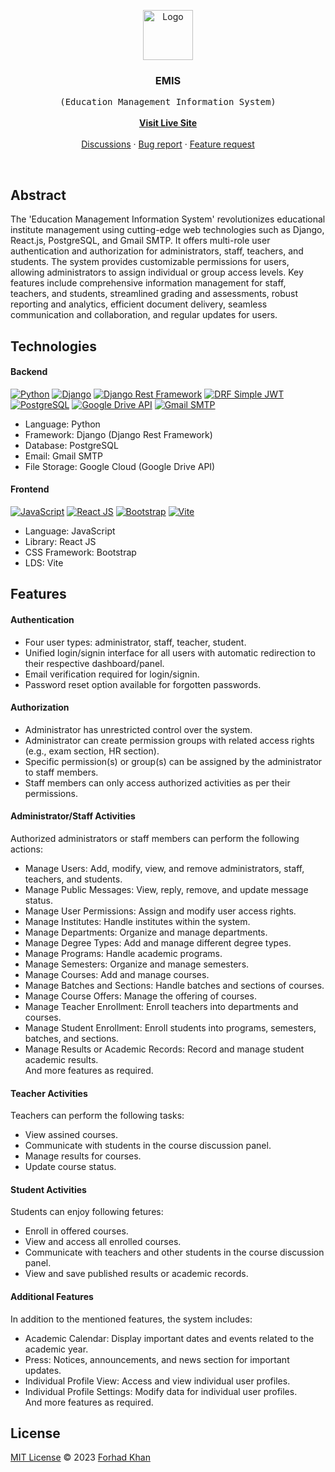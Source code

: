 
<p align="center">
	<!-- PROJECT LOGO -->
  <a href="https://github.com/forhadakhan/emis">
    <img src="https://github.com/forhadakhan/emis/assets/67508944/7a172714-3e12-43af-97a5-cd3456b3b966" alt="Logo" width="80" height="80">
  </a>

  <h3 align="center">EMIS</h3>

  <p align="center">
    <samp>(Education Management Information System)</samp>
    <br />
    <br />
    <a href="#"><strong>Visit Live Site</strong></a>
    <br />
    <br />
    <a href="https://github.com/forhadakhan/emis/discussions/1">Discussions</a>
    ·
    <a href="https://github.com/forhadakhan/emis/issues">Bug report</a>
    ·
    <a href="https://github.com/forhadakhan/emis/issues">Feature request</a>
  </p>
</p>

<br/>

## Abstract

The 'Education Management Information System' revolutionizes educational institute management using cutting-edge web technologies such as Django, React.js, PostgreSQL, and Gmail SMTP. It offers multi-role user authentication and authorization for administrators, staff, teachers, and students. The system provides customizable permissions for users, allowing administrators to assign individual or group access levels. Key features include comprehensive information management for staff, teachers, and students, streamlined grading and assessments, robust reporting and analytics, efficient document delivery, seamless communication and collaboration, and regular updates for users.

## Technologies

#### Backend
[![Python](https://img.shields.io/badge/Python-v3.11.3-blue)](https://www.python.org/)
[![Django](https://img.shields.io/badge/Django-v4.2.2-brightgreen)](https://www.djangoproject.com/)
[![Django Rest Framework](https://img.shields.io/badge/Django%20Rest%20Framework-v3.14.0-orange)](https://www.django-rest-framework.org/)
[![DRF Simple JWT](https://img.shields.io/badge/DRF%20Simple%20JWT-v5.2.2-blue)](https://django-rest-framework-simplejwt.readthedocs.io/en/latest/)
[![PostgreSQL](https://img.shields.io/badge/PostgreSQL-v15-blue)](https://www.postgresql.org/)
[![Google Drive API](https://img.shields.io/badge/Google%20Drive%20API-blue)](https://developers.google.com/drive/api/)
[![Gmail SMTP](https://img.shields.io/badge/Gmail%20SMTP-orange)](https://mail.google.com/)

- Language: Python
- Framework: Django (Django Rest Framework)
- Database: PostgreSQL
- Email: Gmail SMTP
- File Storage: Google Cloud (Google Drive API)

#### Frontend
[![JavaScript](https://img.shields.io/badge/JavaScript-red)](https://developer.mozilla.org/en-US/docs/Web/JavaScript)
[![React JS](https://img.shields.io/badge/React%20JS-v18.2.0-navyblue)](https://reactjs.org/)
[![Bootstrap](https://img.shields.io/badge/Bootstrap-v5.3-blue)](https://getbootstrap.com/)
[![Vite](https://img.shields.io/badge/Vite-v4.3.9-purple)](https://vitejs.dev/)

- Language: JavaScript
- Library: React JS
- CSS Framework: Bootstrap
- LDS: Vite


## Features 

#### Authentication  
- Four user types: administrator, staff, teacher, student.   
- Unified login/signin interface for all users with automatic redirection to their respective dashboard/panel.   
- Email verification required for login/signin.    
- Password reset option available for forgotten passwords.    

#### Authorization    
- Administrator has unrestricted control over the system.    
- Administrator can create permission groups with related access rights (e.g., exam section, HR section).    
- Specific permission(s) or group(s) can be assigned by the administrator to staff members.    
- Staff members can only access authorized activities as per their permissions.    

#### Administrator/Staff Activities    
Authorized administrators or staff members can perform the following actions:    

- Manage Users: Add, modify, view, and remove administrators, staff, teachers, and students.    
- Manage Public Messages: View, reply, remove, and update message status.   
- Manage User Permissions: Assign and modify user access rights.    
- Manage Institutes: Handle institutes within the system.    
- Manage Departments: Organize and manage departments.   
- Manage Degree Types: Add and manage different degree types.    
- Manage Programs: Handle academic programs.    
- Manage Semesters: Organize and manage semesters.    
- Manage Courses: Add and manage courses.    
- Manage Batches and Sections: Handle batches and sections of courses.     
- Manage Course Offers: Manage the offering of courses.     
- Manage Teacher Enrollment: Enroll teachers into departments and courses.  
- Manage Student Enrollment: Enroll students into programs, semesters, batches, and sections.  
- Manage Results or Academic Records: Record and manage student academic results.          
And more features as required.    

#### Teacher Activities 
Teachers can perform the following tasks:  
- View assined courses.   
- Communicate with students in the course discussion panel.   
- Manage results for courses.   
- Update course status.   

#### Student Activities    
Students can enjoy following fetures:   
- Enroll in offered courses.    
- View and access all enrolled courses.   
- Communicate with teachers and other students in the course discussion panel.   
- View and save published results or academic records.   

#### Additional Features  
In addition to the mentioned features, the system includes:  
- Academic Calendar: Display important dates and events related to the academic year.  
- Press: Notices, announcements, and news section for important updates.  
- Individual Profile View: Access and view individual user profiles.  
- Individual Profile Settings: Modify data for individual user profiles.  
And more features as required.  
     

## License

[MIT License](./LICENSE) © 2023 [Forhad Khan](https://github.com/forhadakhan/)





<!-- 
	
	<img src="https://i.postimg.cc/7ZdXzGj1/emis-256x256.png" alt="Logo" width="80" height="80"> 
	
-->